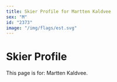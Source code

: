 ```yaml
---
title: Skier Profile for Martten Kaldvee
sex: "M"
id: "2373"
image: "/img/flags/est.svg" 
---
```


# Skier Profile

This page is for: Martten Kaldvee.
    